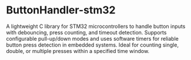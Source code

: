 # ButtonHandler-stm32
A lightweight C library for STM32 microcontrollers to handle button inputs with debouncing, press counting, and timeout detection. Supports configurable pull-up/down modes and uses software timers for reliable button press detection in embedded systems. Ideal for counting single, double, or multiple presses within a specified time window.
